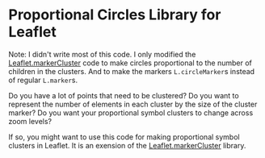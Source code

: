 # Proportional Circles Library for Leaflet

Note: I didn't write most of this code. I only modified the [Leaflet.markerCluster](https://github.com/Leaflet/Leaflet.markercluster) code to make circles proportional to the number of children in the clusters. And to make the markers ```L.circleMarker```s instead of regular ```L.marker```s. 

Do you have a lot of points that need to be clustered? Do you want to represent the number of elements in each cluster by the size of the cluster marker? Do you want your proportional symbol clusters to change across zoom levels? 

If so, you might want to use this code for making proportional symbol clusters in Leaflet. It is an exension of the [Leaflet.markerCluster](https://github.com/Leaflet/Leaflet.markercluster) library.



